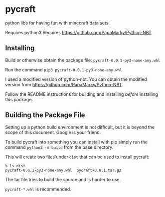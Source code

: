 # pycraft
python libs for having fun with minecraft data sets.

Requires python3
Requires https://github.com/PapaMarky/Python-NBT

## Installing

Build or otherwise obtain the package file: `pycraft-0.0.1-py3-none-any.whl`

Run the command `pip3 pycraft-0.0.1-py3-none-any.whl`

I used a modified version of python-nbt. You can obtain the modified version from https://github.com/PapaMarky/Python-NBT.

Follow the README instructions for building and installing _before_ installing this package.

## Building the Package File

Setting up a python build environment is not difficult, but it is beyond the scope of this document. Google is your friend.

To build pycraft into something you can install with pip simply run the command `python3 -m build` from the base directory.

This will create two files under `dist` that can be used to install pycraft:

```
% ls dist
pycraft-0.0.1-py3-none-any.whl	pycraft-0.0.1.tar.gz
```

The tar file tries to build the source and is harder to use.

`pycraft-*.whl` is recommended.
